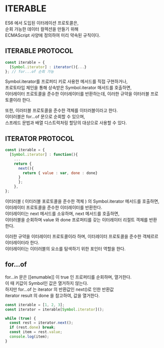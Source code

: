 # ITERABLE

ES6 에서 도입된 이터레이션 프로토콜은, <br/>
순회 가능한 데이터 컬렉션을 만들기 위해 <br/>
ECMAScript 사양에 정의하여 미리 약속된 규칙이다. <br/>

## ITERABLE PROTOCOL

```js
const iterable = {
  [Symbol.iterator] : iterator(){...}
}; // for...of 순회 가능
```

Symbol.iterator를 프로퍼티 키로 사용한 메서드를 직접 구현하거나, <br/>
프로토타입 체인을 통해 상속받은 Symbol.iterator 매서드를 호출하면, <br/>
이터레이터 프로토콜을 준수한 이터레이터를 반환하는데, 이러한 규약을 이터러블 프로토콜이라 한다. <br/>

또한, 이러터블 프로토콜을 준수한 객체를 이터러블이라고 한다. <br/>
이터러블은 for...of 문으로 순회할 수 있으며, <br/>
스프레드 문법과 배열 디스트럭처링 할당의 대상으로 사용할 수 있다.

## ITERATOR PROTOCOL

```js
const iterable = {
  [Symbol.iterator] : function(){
    ...
    return {
      next(){
        return { value : var, done : done}
      }
      };
    },
};
```

이터러블 ( 이터러블 포로토콜을 준수한 객체 ) 의 Symbol.iterator 메서드를 호출하면, <br/>
이터레이터 프로토콜을 준수한 이터레이터를 반환한다. <br/>
이터레이터는 next 메서드를 소유하며, next 메서드를 호출하면, <br/>
이터러블을 순회하며 value 와 done 프로퍼티를 갖는 이터레이터 리절트 객체를 반환한다. <br/>

이러한 규약을 이터레이터 프로토콜이라 하며, 이터레이터 프로토콜을 준수한 객체르르 이터레이터라 한다. <br/>
이터레이터는 이터러블의 요소를 탐색하기 위한 포인터 역할을 한다. <br/>

## for...of

for...in 문은 [[enumable]] 이 true 인 프로퍼티를 순회하며, 열거한다. <br/>
이 때 키값이 Symbol인 값은 열거하지 않는다. <br/>
하지만 for...of 는 iterator 의 반환값인 next()로 인한 반환값 <br/>
iterator result 의 done 을 참고하여, 값을 열거한다.

```js
const iterable = [1, 2, 3];
const iterator = iterable[Symbol.iterator]();

while (true) {
  const rest = iterator.next();
  if (rest.done) break;
  const item = rest.value;
  console.log(item);
}
```
